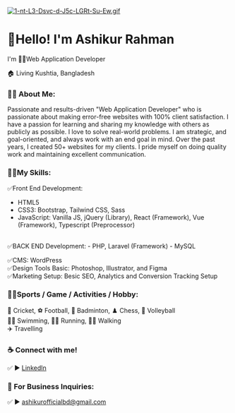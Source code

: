 [![1-nt-L3-Dsvc-d-J5c-LGRt-Su-Ew.gif](https://i.postimg.cc/7ZVLRGBc/1-nt-L3-Dsvc-d-J5c-LGRt-Su-Ew.gif)](https://postimg.cc/LJJRYXFB)

# 👋Hello! I'm Ashikur Rahman
<p>I'm 👨‍💻Web Application Developer </p> <p>🏠 Living Kushtia, Bangladesh </p>

### 👨‍🏫 About Me:
<p>Passionate and results-driven "Web Application Developer" who is passionate about making error-free websites with 100% client satisfaction. I have a passion for learning and sharing my knowledge with others as publicly as possible. I love to solve real-world problems. I am strategic, and goal-oriented, and always work with an end goal in mind. Over the past years, I created 50+ websites for my clients. I pride myself on doing quality work and maintaining excellent communication. </p>

### 👨‍💻My Skills:
✅Front End Development: 
- HTML5
- CSS3: Bootstrap, Tailwind CSS, Sass
- JavaScript: Vanilla JS, jQuery (Library), React (Framework), Vue (Framework), Typescript (Preprocessor)
 <br>
✅BACK END Development:
- PHP, Laravel (Framework)
- MySQL
  <br>
  
✅CMS: WordPress <br>
✅Design Tools Basic: Photoshop, Illustrator, and Figma <br>
✅Marketing Setup: Besic SEO, Analytics and Conversion Tracking Setup <br>

### 🙍‍♂️Sports / Game / Activities / Hobby:
🏏 Cricket, ⚽ Football, 🏸 Badminton, ♟️ Chess, 🏐 Volleyball  <br>
🏊‍♂️ Swimming, 🏃‍♂️ Running, 🚶‍♂️ Walking  <br>
✈️ Travelling <br>

### ☕ Connect with me!
✅ ► <a href="https://www.linkedin.com/in/ashikurofficial/">LinkedIn</a>

### 📧 For Business Inquiries:
✅ ► ashikurofficialbd@gmail.com   





